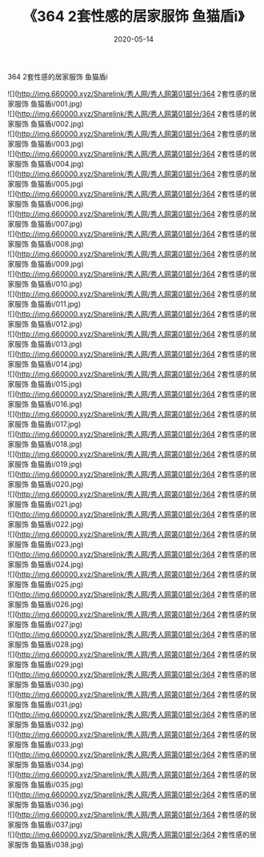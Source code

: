 ﻿---
layout: post
title:  《364 2套性感的居家服饰 鱼猫盾i》
date:   2020-05-14
img: http://img.660000.xyz/Sharelink/秀人网/秀人网第01部分/364 2套性感的居家服饰 鱼猫盾i/000.jpg
categories: [美女, 清纯, 唯美]
---

364 2套性感的居家服饰 鱼猫盾i

  ![](http://img.660000.xyz/Sharelink/秀人网/秀人网第01部分/364 2套性感的居家服饰 鱼猫盾i/001.jpg) <br> ![](http://img.660000.xyz/Sharelink/秀人网/秀人网第01部分/364 2套性感的居家服饰 鱼猫盾i/002.jpg) <br> ![](http://img.660000.xyz/Sharelink/秀人网/秀人网第01部分/364 2套性感的居家服饰 鱼猫盾i/003.jpg) <br> ![](http://img.660000.xyz/Sharelink/秀人网/秀人网第01部分/364 2套性感的居家服饰 鱼猫盾i/004.jpg) <br> ![](http://img.660000.xyz/Sharelink/秀人网/秀人网第01部分/364 2套性感的居家服饰 鱼猫盾i/005.jpg) <br> ![](http://img.660000.xyz/Sharelink/秀人网/秀人网第01部分/364 2套性感的居家服饰 鱼猫盾i/006.jpg) <br> ![](http://img.660000.xyz/Sharelink/秀人网/秀人网第01部分/364 2套性感的居家服饰 鱼猫盾i/007.jpg) <br> ![](http://img.660000.xyz/Sharelink/秀人网/秀人网第01部分/364 2套性感的居家服饰 鱼猫盾i/008.jpg) <br> ![](http://img.660000.xyz/Sharelink/秀人网/秀人网第01部分/364 2套性感的居家服饰 鱼猫盾i/009.jpg) <br> ![](http://img.660000.xyz/Sharelink/秀人网/秀人网第01部分/364 2套性感的居家服饰 鱼猫盾i/010.jpg) <br> ![](http://img.660000.xyz/Sharelink/秀人网/秀人网第01部分/364 2套性感的居家服饰 鱼猫盾i/011.jpg) <br> ![](http://img.660000.xyz/Sharelink/秀人网/秀人网第01部分/364 2套性感的居家服饰 鱼猫盾i/012.jpg) <br> ![](http://img.660000.xyz/Sharelink/秀人网/秀人网第01部分/364 2套性感的居家服饰 鱼猫盾i/013.jpg) <br> ![](http://img.660000.xyz/Sharelink/秀人网/秀人网第01部分/364 2套性感的居家服饰 鱼猫盾i/014.jpg) <br> ![](http://img.660000.xyz/Sharelink/秀人网/秀人网第01部分/364 2套性感的居家服饰 鱼猫盾i/015.jpg) <br> ![](http://img.660000.xyz/Sharelink/秀人网/秀人网第01部分/364 2套性感的居家服饰 鱼猫盾i/016.jpg) <br> ![](http://img.660000.xyz/Sharelink/秀人网/秀人网第01部分/364 2套性感的居家服饰 鱼猫盾i/017.jpg) <br> ![](http://img.660000.xyz/Sharelink/秀人网/秀人网第01部分/364 2套性感的居家服饰 鱼猫盾i/018.jpg) <br> ![](http://img.660000.xyz/Sharelink/秀人网/秀人网第01部分/364 2套性感的居家服饰 鱼猫盾i/019.jpg) <br> ![](http://img.660000.xyz/Sharelink/秀人网/秀人网第01部分/364 2套性感的居家服饰 鱼猫盾i/020.jpg) <br> ![](http://img.660000.xyz/Sharelink/秀人网/秀人网第01部分/364 2套性感的居家服饰 鱼猫盾i/021.jpg) <br> ![](http://img.660000.xyz/Sharelink/秀人网/秀人网第01部分/364 2套性感的居家服饰 鱼猫盾i/022.jpg) <br> ![](http://img.660000.xyz/Sharelink/秀人网/秀人网第01部分/364 2套性感的居家服饰 鱼猫盾i/023.jpg) <br> ![](http://img.660000.xyz/Sharelink/秀人网/秀人网第01部分/364 2套性感的居家服饰 鱼猫盾i/024.jpg) <br> ![](http://img.660000.xyz/Sharelink/秀人网/秀人网第01部分/364 2套性感的居家服饰 鱼猫盾i/025.jpg) <br> ![](http://img.660000.xyz/Sharelink/秀人网/秀人网第01部分/364 2套性感的居家服饰 鱼猫盾i/026.jpg) <br> ![](http://img.660000.xyz/Sharelink/秀人网/秀人网第01部分/364 2套性感的居家服饰 鱼猫盾i/027.jpg) <br> ![](http://img.660000.xyz/Sharelink/秀人网/秀人网第01部分/364 2套性感的居家服饰 鱼猫盾i/028.jpg) <br> ![](http://img.660000.xyz/Sharelink/秀人网/秀人网第01部分/364 2套性感的居家服饰 鱼猫盾i/029.jpg) <br> ![](http://img.660000.xyz/Sharelink/秀人网/秀人网第01部分/364 2套性感的居家服饰 鱼猫盾i/030.jpg) <br> ![](http://img.660000.xyz/Sharelink/秀人网/秀人网第01部分/364 2套性感的居家服饰 鱼猫盾i/031.jpg) <br> ![](http://img.660000.xyz/Sharelink/秀人网/秀人网第01部分/364 2套性感的居家服饰 鱼猫盾i/032.jpg) <br> ![](http://img.660000.xyz/Sharelink/秀人网/秀人网第01部分/364 2套性感的居家服饰 鱼猫盾i/033.jpg) <br> ![](http://img.660000.xyz/Sharelink/秀人网/秀人网第01部分/364 2套性感的居家服饰 鱼猫盾i/034.jpg) <br> ![](http://img.660000.xyz/Sharelink/秀人网/秀人网第01部分/364 2套性感的居家服饰 鱼猫盾i/035.jpg) <br> ![](http://img.660000.xyz/Sharelink/秀人网/秀人网第01部分/364 2套性感的居家服饰 鱼猫盾i/036.jpg) <br> ![](http://img.660000.xyz/Sharelink/秀人网/秀人网第01部分/364 2套性感的居家服饰 鱼猫盾i/037.jpg) <br> ![](http://img.660000.xyz/Sharelink/秀人网/秀人网第01部分/364 2套性感的居家服饰 鱼猫盾i/038.jpg) <br>
